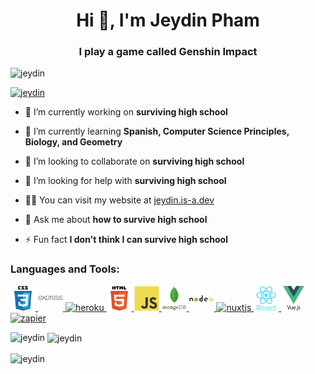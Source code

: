 <h1 align="center">Hi 👋, I'm Jeydin Pham</h1>
<h3 align="center">I play a game called Genshin Impact</h3>

<p align="left"> <img src="https://komarev.com/ghpvc/?username=jeydin&label=Profile%20views&color=0e75b6&style=flat" alt="jeydin" /> </p>

<p align="left"> <a href="https://github.com/ryo-ma/github-profile-trophy"><img src="https://github-profile-trophy.vercel.app/?username=jeydin" alt="jeydin" /></a> </p>

- 🔭 I’m currently working on **surviving high school**

- 🌱 I’m currently learning **Spanish, Computer Science Principles, Biology, and Geometry**

- 👯 I’m looking to collaborate on **surviving high school**

- 🤝 I’m looking for help with **surviving high school**

- 👨‍💻 You can visit my website at [jeydin.is-a.dev](https://jeydin.is-a.dev)

- 💬 Ask me about **how to survive high school**

- ⚡ Fun fact **I don't think I can survive high school**


<h3 align="left">Languages and Tools:</h3>
<p align="left"> <a href="https://www.w3schools.com/css/" target="_blank"> <img src="https://raw.githubusercontent.com/devicons/devicon/master/icons/css3/css3-original-wordmark.svg" alt="css3" width="40" height="40"/> </a> <a href="https://expressjs.com" target="_blank"> <img src="https://raw.githubusercontent.com/devicons/devicon/master/icons/express/express-original-wordmark.svg" alt="express" width="40" height="40"/> </a> <a href="https://heroku.com" target="_blank"> <img src="https://www.vectorlogo.zone/logos/heroku/heroku-icon.svg" alt="heroku" width="40" height="40"/> </a> <a href="https://www.w3.org/html/" target="_blank"> <img src="https://raw.githubusercontent.com/devicons/devicon/master/icons/html5/html5-original-wordmark.svg" alt="html5" width="40" height="40"/> </a> <a href="https://developer.mozilla.org/en-US/docs/Web/JavaScript" target="_blank"> <img src="https://raw.githubusercontent.com/devicons/devicon/master/icons/javascript/javascript-original.svg" alt="javascript" width="40" height="40"/> </a> <a href="https://www.mongodb.com/" target="_blank"> <img src="https://raw.githubusercontent.com/devicons/devicon/master/icons/mongodb/mongodb-original-wordmark.svg" alt="mongodb" width="40" height="40"/> </a> <a href="https://nodejs.org" target="_blank"> <img src="https://raw.githubusercontent.com/devicons/devicon/master/icons/nodejs/nodejs-original-wordmark.svg" alt="nodejs" width="40" height="40"/> </a> <a href="https://nuxtjs.org/" target="_blank"> <img src="https://www.vectorlogo.zone/logos/nuxtjs/nuxtjs-icon.svg" alt="nuxtjs" width="40" height="40"/> </a> <a href="https://reactjs.org/" target="_blank"> <img src="https://raw.githubusercontent.com/devicons/devicon/master/icons/react/react-original-wordmark.svg" alt="react" width="40" height="40"/> </a> <a href="https://vuejs.org/" target="_blank"> <img src="https://raw.githubusercontent.com/devicons/devicon/master/icons/vuejs/vuejs-original-wordmark.svg" alt="vuejs" width="40" height="40"/> </a> <a href="https://zapier.com" target="_blank"> <img src="https://www.vectorlogo.zone/logos/zapier/zapier-icon.svg" alt="zapier" width="40" height="40"/> </a> </p>

<p><img align="left" src="https://github-readme-stats.vercel.app/api/top-langs?username=jeydin&show_icons=true&theme=tokyonight&locale=en&layout=compact" alt="jeydin" /></p>

<p>&nbsp;<img align="center" src="https://github-readme-stats.vercel.app/api?username=jeydin&show_icons=true&theme=tokyonight&locale=en" alt="jeydin" /></p>

<p><img align="center" src="https://github-readme-streak-stats.herokuapp.com/?user=jeydin&theme=dark" alt="jeydin" /></p>
